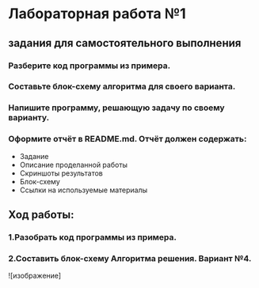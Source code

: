 # Лабораторная работа №1
## задания для самостоятельного выполнения
### Разберите код программы из примера.
### Составьте блок-схему алгоритма для своего варианта.
### Напишите программу, решающую задачу по своему варианту.
### Оформите отчёт в README.md. Отчёт должен содержать:
* Задание
* Описание проделанной работы
* Скриншоты результатов
* Блок-схему
* Ссылки на используемые материалы
## Ход работы:
### 1.Разобрать код программы из примера.
### 2.Составить блок-схему Алгоритма решения. Вариант №4.
![изображение]